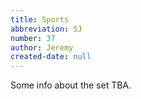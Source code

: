 ```yaml
---
title: Sports
abbreviation: SJ
number: 37
author: Jeremy
created-date: null
---
```

Some info about the set TBA.
